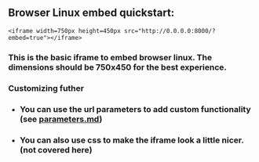 ## Browser Linux embed quickstart:
```<iframe width=750px height=450px src="http://0.0.0.0:8000/?embed=true"></iframe>```
### This is the basic iframe to embed browser linux. The dimensions should be 750x450 for the best experience. 
### Customizing futher
- ### You can use the url parameters to add custom functionality (see [parameters.md](docs/parameters.md))
- ### You can also use css to make the iframe look a little nicer. (not covered here)